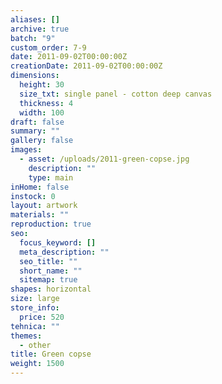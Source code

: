 ```yaml
---
aliases: []
archive: true
batch: "9"
custom_order: 7-9
date: 2011-09-02T00:00:00Z
creationDate: 2011-09-02T00:00:00Z
dimensions:
  height: 30
  size_txt: single panel - cotton deep canvas
  thickness: 4
  width: 100
draft: false
summary: ""
gallery: false
images:
  - asset: /uploads/2011-green-copse.jpg
    description: ""
    type: main
inHome: false
instock: 0
layout: artwork
materials: ""
reproduction: true
seo:
  focus_keyword: []
  meta_description: ""
  seo_title: ""
  short_name: ""
  sitemap: true
shapes: horizontal
size: large
store_info:
  price: 520
tehnica: ""
themes:
  - other
title: Green copse
weight: 1500
---
```

